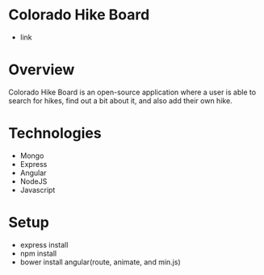 # Colorado Hike Board
  - link

# Overview

  Colorado Hike Board is an open-source application where a user is able to search for hikes, find out a bit about it, and also add their own hike.

# Technologies

  - Mongo
  - Express
  - Angular
  - NodeJS
  - Javascript
  
# Setup

  - express install
  - npm install
  - bower install angular(route, animate, and min.js)
